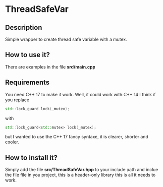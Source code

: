 # ThreadSafeVar

## Description
Simple wrapper to create thread safe variable with a mutex.

## How to use it?
There are examples in the file __srd/main.cpp__

## Requirements
You need C++ 17 to make it work.
Well, it could work with C++ 14 I think if you replace
```C++
std::lock_guard lock(_mutex);
```
with
```C++
std::lock_guard<std::mutex> lock(_mutex);
```
but I wanted to use the C++ 17 fancy syntaxe, it is clearer, shorter and cooler.


## How to install it?
Simply add the file __src/ThreadSafeVar.hpp__ to your include path and inclue the file file in you project, this is a header-only library this is all it needs to work.


